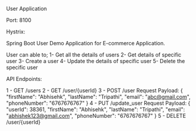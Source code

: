 User Application

Port: 8100

Hystrix:  

Spring Boot User Demo Application for E-commerce Application.

User can able to;
  1- Get all the details of users
  2- Get details of specific user
  3- Create a user
  4- Update the details of specific user
  5- Delete the specific user

 API Endpoints:
 
 1 - GET /users
 2 - GET /user/{userId}
 3 - POST /user
   Request Payload:
   	{
    "firstName": "Abhisehk",
    "lastName": "Tripathi",
    "email": "abc@gmail.com",
    "phoneNumber": "6767676767"
	}
4 - PUT /update_user
	Request Payload:
	{
    "userId": 38361,
    "firstName": "Abhisehk",
    "lastName": "Tripathi",
    "email": "abhishek123@gmail.com",
    "phoneNumber": "6767676767"
	}
5 - DELETE /user/{userId}